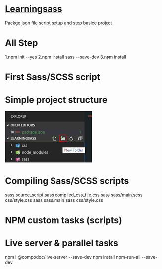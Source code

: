 # [Learningsass](https://devang-atliq.github.io/Learningsass/)

Packge.json file script setup and step basice project 

# All Step
1.npm init --yes
2.npm install sass --save-dev
3.npm install


# First Sass/SCSS script

# Simple project structure
![Alt text](vscode-sass-new-folder.png)

# Compiling Sass/SCSS scripts
sass source_script.sass compiled_css_file.css
sass sass/main.scss css/style.css
sass sass/main.sass css/style.css

# NPM custom tasks (scripts)

# Live server & parallel tasks
npm i @compodoc/live-server --save-dev
npm install npm-run-all --save-dev


